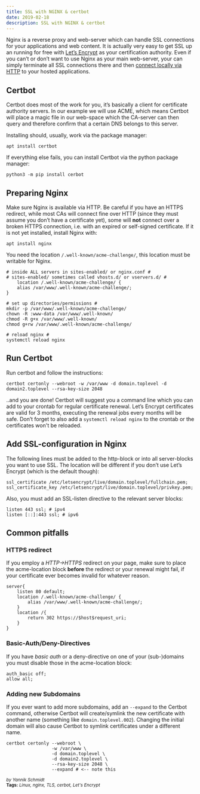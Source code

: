 ```yaml
---
title: SSL with NGINX & certbot
date: 2019-02-18
description: SSL with NGINX & certbot
---
```


Nginx is a reverse proxy and web-server which can handle SSL connections for your applications and web content. It is actually very easy to get SSL up an running for free with [Let’s Encrypt](https://letsencrypt.org/) as your certification authority. Even if you can’t or don’t want to use Nginx as your main web-server, your can simply terminate all SSL connections there and then [connect locally via HTTP](https://docs.nginx.com/nginx/admin-guide/web-server/reverse-proxy/) to your hosted applications.

## Certbot
Certbot does most of the work for you, it’s basically a client for certificate authority servers. In our example we will use ACME, which means Certbot will place a magic file in our web-space which the CA-server can then query and therefore confirm that a certain DNS belongs to this server.

Installing should, usually, work via the package manager:

    apt install certbot

If everything else fails, you can install Certbot via the python package manager:

    python3 -m pip install cerbot

## Preparing Nginx
Make sure Nginx is available via HTTP. Be careful if you have an HTTPS redirect, while most CAs will connect fine over HTTP (since they must assume you don’t have a certificate yet), some will **not** connect over a broken HTTPS connection, i.e. with an expired or self-signed certificate. If it is not yet installed, install Nginx with:

    apt install nginx

You need the location `/.well-known/acme-challenge/`, this location must be writable for Nginx.

    # inside ALL servers in sites-enabled/ or nginx.conf # 
    # sites-enabled/ sometimes called vhosts.d/ or vservers.d/ #
        location /.well-known/acme-challenge/ {
        alias /var/www/.well-known/acme-challenge/;
    }

    # set up directories/permissions #
    mkdir -p /var/www/.well-known/acme-challenge/
    chown -R :www-data /var/www/.well-known/
    chmod -R g+x /var/www/.well-known/
    chmod g+rw /var/www/.well-known/acme-challenge/
    
    # reload nginx #
    systemctl reload nginx

## Run Certbot
Run certbot and follow the instructions:

    certbot certonly --webroot -w /var/www -d domain.toplevel -d domain2.toplevel --rsa-key-size 2048

..and you are done! Certbot will suggest you a command line which you can add to your crontab for regular certificate renewal. Let’s Encrypt certificates are valid for 3 months, executing the renewal jobs every months will be safe. Don’t forget to also add a `systemctl reload nginx` to the crontab or the certificates won't be reloaded.

## Add SSL-configuration in Nginx
The following lines must be added to the http-block or into all server-blocks you want to use SSL. The location will be different if you don’t use Let’s Encrypt (which is the default though):

    ssl_certificate /etc/letsencrypt/live/domain.toplevel/fullchain.pem;
    ssl_certificate_key /etc/letsencrypt/live/domain.toplevel/privkey.pem;

Also, you must add an SSL-listen directive to the relevant server blocks:

    listen 443 ssl; # ipv4
    listen [::]:443 ssl; # ipv6

## Common pitfalls
### HTTPS redirect
If you employ a _HTTP->HTTPS_ redirect on your page, make sure to place the acme-location block **before** the redirect or your renewal might fail, if your certificate ever becomes invalid for whatever reason.

    server{
        listen 80 default;
        location /.well-known/acme-challenge/ {
            alias /var/www/.well-known/acme-challenge/;
        }
        location /{
            return 302 https://$host$request_uri;
        }
    }

### Basic-Auth/Deny-Directives
If you have *basic auth* or a deny-directive on one of your (sub-)domains you must disable those in the acme-location block:

    auth_basic off;
    allow all;

### Adding new Subdomains
If you ever want to add more subdomains, add an `--expand` to the Certbot command, otherwise Certbot will create/symlink the new certificate with another name (something like `domain.toplevel.002`). Changing the initial domain will also cause Certbot to symlink certificates under a different name.

    certbot certonly --webroot \
                     -w /var/www \
                     -d domain.toplevel \
                     -d domain2.toplevel \
                     --rsa-key-size 2048 \
                     --expand # <-- note this

<sup style="font-style: italic;">by Yannik Schmidt</sup><br>
<sup>**Tags:** _Linux, nginx, TLS, cerbot, Let's Encrypt_</sup>
